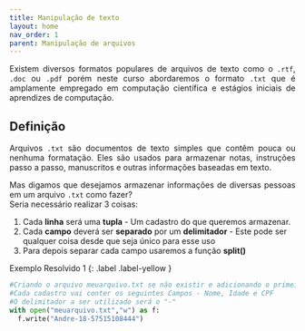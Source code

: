 ```yaml
---
title: Manipulação de texto
layout: home
nav_order: 1
parent: Manipulação de arquivos
---
```


<p align = "justify">
Existem diversos formatos populares de arquivos de texto como o <code>.rtf</code>, <code>.doc</code> ou <code>.pdf</code> porém neste curso abordaremos o formato <code>.txt</code> que é amplamente empregado em computação científica e estágios iniciais de aprendizes de computação.
</p>

<h2>Definição</h2>

<p align = "justify">
Arquivos <code>.txt</code> são documentos de texto simples que contêm pouca ou nenhuma formatação. Eles são usados para armazenar notas, instruções passo a passo, manuscritos e outras informações baseadas em texto.
</p>

<p align = "justify">
Mas digamos que desejamos armazenar informações de diversas pessoas em um arquivo <code>.txt</code> como fazer?
<br>
Seria necessário realizar 3 coisas:
</p>
<ol>
  <li>Cada <b>linha</b> será uma <b>tupla</b> - Um cadastro do que queremos armazenar.</li>
  <li>Cada <b>campo</b> deverá ser <b>separado</b> por um <b>delimitador</b> - Este pode ser qualquer coisa desde que seja único para esse uso</li>
  <li>Para depois separar cada campo usaremos a função <b>split()</b></li>
</ol>

Exemplo Resolvido 1
{: .label .label-yellow }

```python
#Criando o arquivo meuarquivo.txt se não existir e adicionando o primeiro cadastro
#Cada cadastro vai conter os seguintes Campos - Nome, Idade e CPF
#O delimitador a ser utilizado será o "-"
with open("meuarquivo.txt","w") as f:
  f.write("Andre-18-57515108444")
```

